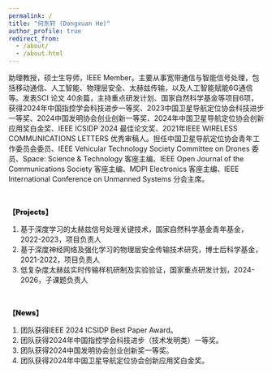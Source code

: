 ```yaml
---
permalink: /
title: "何东轩 (Dongxuan He)"
author_profile: true
redirect_from: 
  - /about/
  - /about.html
---
```


助理教授，硕士生导师，IEEE Member。主要从事宽带通信与智能信号处理，包括移动通信、人工智能、物理层安全、太赫兹传输，以及人工智能赋能6G通信等。发表SCI 论文 40余篇，主持重点研发计划、国家自然科学基金等项目6项，获得2024年中国指控学会科技进步一等奖、2023中国卫星导航定位协会科技进步一等奖、2024中国发明协会创业创新一等奖、2024年中国卫星导航定位协会创新应用奖白金奖、IEEE ICSIDP 2024 最佳论文奖、2021年IEEE WIRELESS COMMUNICATIONS LETTERS 优秀审稿人。担任中国卫星导航定位协会青年工作委员会委员、IEEE Vehicular Technology Society Committee on Drones 委员、Space: Science & Technology 客座主编、IEEE Open Journal of the Communications Society 客座主编、MDPI Electronics 客座主编、IEEE International Conference on Unmanned Systems 分会主席。



<br>
<p style="font-weight: 900;">【Projects】</p>
<ol>
    <li>基于深度学习的太赫兹信号处理关键技术，国家自然科学基金青年基金，2022-2023，项目负责人</li>
    <li>基于深度神经网络及强化学习的物理层安全传输技术研究，博士后科学基金，2021-2022，项目负责人</li>
    <li>低复杂度太赫兹实时传输样机研制及实验验证，国家重点研发计划，2024-2026，子课题负责人</li>
</ol>

<br>
<p style="font-weight: 900;">【News】</p>
<ol>
    <li>团队获得IEEE 2024 ICSIDP Best Paper Award。</li>
    <li>团队获得2024年中国指控学会科技进步（技术发明类）一等奖。</li>
    <li>团队获得2024中国发明协会创业创新奖一等奖。</li>
    <li>团队获得2024年中国卫星导航定位协会创新应用奖白金奖。</li>
</ol>